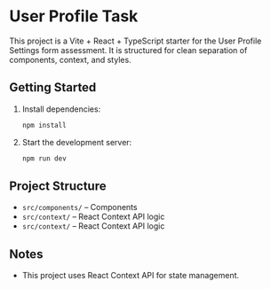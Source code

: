 # User Profile Task

This project is a Vite + React + TypeScript starter for the User Profile Settings form assessment. It is structured for clean separation of components, context, and styles.

## Getting Started

1. Install dependencies:
   ```bash
   npm install
   ```
2. Start the development server:
   ```bash
   npm run dev
   ```

## Project Structure
- `src/components/` – Components
- `src/context/` – React Context API logic
- `src/context/` – React Context API logic


## Notes

- This project uses React Context API for state management.
